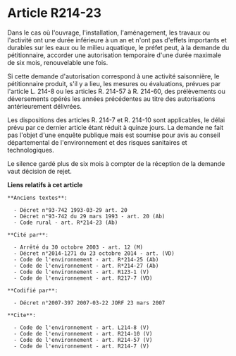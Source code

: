 # Article R214-23

Dans le cas où l'ouvrage, l'installation, l'aménagement, les travaux ou l'activité ont une durée inférieure à un an et n'ont
pas d'effets importants et durables sur les eaux ou le milieu aquatique, le préfet peut, à la demande du pétitionnaire,
accorder une autorisation temporaire d'une durée maximale de six mois, renouvelable une fois. 

Si cette demande d'autorisation correspond à une activité saisonnière, le pétitionnaire produit, s'il y a lieu, les mesures
ou évaluations, prévues par l'article L. 214-8 ou les articles R. 214-57 à R. 214-60, des prélèvements ou déversements opérés
les années précédentes au titre des autorisations antérieurement délivrées. 

Les dispositions des articles R. 214-7 et R. 214-10 sont applicables, le délai prévu par ce dernier article étant réduit à
quinze jours. La demande ne fait pas l'objet d'une enquête publique mais est soumise pour avis au conseil départemental de
l'environnement et des risques sanitaires et technologiques. 

Le silence gardé plus de six mois à compter de la réception de la demande vaut décision de rejet.

**Liens relatifs à cet article**

	**Anciens textes**:

	  - Décret n°93-742 1993-03-29 art. 20
	  - Décret n°93-742 du 29 mars 1993 - art. 20 (Ab)
	  - Code rural - art. R*214-23 (Ab)

	**Cité par**:

	  - Arrêté du 30 octobre 2003 - art. 12 (M)
	  - Décret n°2014-1271 du 23 octobre 2014 - art. (VD)
	  - Code de l'environnement - art. R*214-25 (Ab)
	  - Code de l'environnement - art. R*214-27 (Ab)
	  - Code de l'environnement - art. R123-1 (V)
	  - Code de l'environnement - art. R217-7 (VD)

	**Codifié par**:

	  - Décret n°2007-397 2007-03-22 JORF 23 mars 2007

	**Cite**:

	  - Code de l'environnement - art. L214-8 (V)
	  - Code de l'environnement - art. R214-10 (V)
	  - Code de l'environnement - art. R214-57 (V)
	  - Code de l'environnement - art. R214-7 (V)

